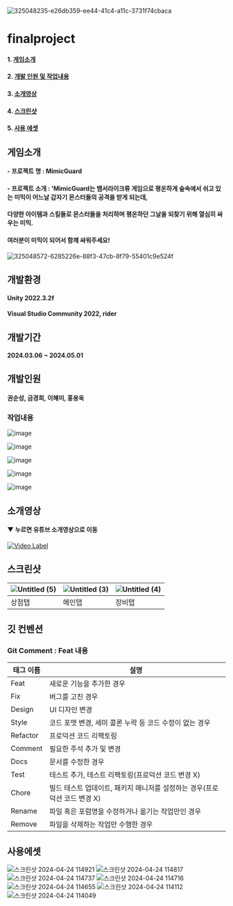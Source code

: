 ![325048235-e26db359-ee44-41c4-a11c-3731f74cbaca](https://github.com/rtanunity3/finalproject/assets/58840397/7316aca4-9f3b-4102-b799-6c6a08e96b2d)

# finalproject
#### 1. [게임소개](#게임소개)
#### 2. [개발 인원 및 작업내용](#개발인원)
#### 3. [소개영상](#소개영상)
#### 4. [스크린샷](#스크린샷)
#### 5. [사용 에셋](#사용에셋)

## 게임소개
#### - 프로젝트 명 : MimicGuard
#### - 프로젝트 소개 : 'MimicGuard는 뱀서라이크류 게임으로 평온하게 숲속에서 쉬고 있는 미믹이 어느날 갑자기 몬스터들의 공격을 받게 되는데,
####   다양한 아이템과 스킬들로 몬스터들을 처리하며 평온하던 그날을 되찾기 위해 열심히 싸우는 미믹.
####   여러분이 미믹이 되어서 함께 싸워주세요!

![325048572-6285226e-88f3-47cb-8f79-55401c9e524f](https://github.com/rtanunity3/finalproject/assets/58840397/a0a554cb-3b54-4de5-adb8-1f10663e8baf)


## 개발환경
#### Unity 2022.3.2f  
#### Visual Studio Community 2022, rider

## 개발기간
#### 2024.03.06 ~ 2024.05.01

## 개발인원
#### 권순성, 금경희, 이혜미, 홍용욱

### 작업내용
![image](https://github.com/rtanunity3/finalproject/assets/58840397/d9ebb534-ad0d-46db-b9f5-3fc15bdcd5b8)


![image](https://github.com/rtanunity3/finalproject/assets/58840397/07685b0a-ec20-41e2-ace8-ac509dc3c477)


![image](https://github.com/rtanunity3/finalproject/assets/58840397/4a53bb8c-ccac-4629-aae8-befb09fbdf8d)


![image](https://github.com/rtanunity3/finalproject/assets/58840397/2878fc8c-c45c-4f13-8897-9b2a657d2a5e)


![image](https://github.com/rtanunity3/finalproject/assets/58840397/c0ab768a-940c-48b6-bbb3-3bcac705c6c3)


## 소개영상

#### ▼ 누르면 유튜브 소개영상으로 이동
[![Video Label](https://github.com/rtanunity3/finalproject/assets/58840397/b7919ae3-dca9-485e-b17a-34f8c8be90fa)](https://www.youtube.com/watch?v=gs_Sk6kalQU)

## 스크린샷
| ![Untitled (5)](https://github.com/rtanunity3/finalproject/assets/58840397/2e75ca6a-8057-461c-aec1-512fcbc8ff36) | ![Untitled (3)](https://github.com/rtanunity3/finalproject/assets/58840397/6d6fbce3-937c-4963-8441-ba1abf059f62) | ![Untitled (4)](https://github.com/rtanunity3/finalproject/assets/58840397/f887b84f-8027-4532-a631-a00c9a3ab0ee) |
| --- | --- | --- |
| 상점탭 | 메인탭 | 장비탭 |

## 깃 컨벤션
### Git Comment : Feat 내용

| 태그 이름 | 설명 |
| --- | --- |
| Feat | 새로운 기능을 추가한 경우 |
| Fix | 버그를 고친 경우 |
| Design | UI 디자인 변경 |
| Style | 코드 포맷 변경, 세미 콜론 누락 등 코드 수정이 없는 경우 |
| Refactor | 프로덕션 코드 리팩토링 |
| Comment | 필요한 주석 추가 및 변경 |
| Docs | 문서를 수정한 경우 |
| Test | 테스트 추가, 테스트 리팩토링(프로덕션 코드 변경 X) |
| Chore | 빌드 테스트 업데이트, 패키지 매니저를 설정하는 경우(프로덕션 코드 변경 X) |
| Rename | 파일 혹은 포럼명을 수정하거나 옮기는 작업만인 경우 |
| Remove | 파일을 삭제하는 작업만 수행한 경우 |


## 사용에셋
![스크린샷 2024-04-24 114921](https://github.com/rtanunity3/finalproject/assets/58840397/bc8de840-c44e-4d1b-b3b9-c0b5e85c06e4)
![스크린샷 2024-04-24 114817](https://github.com/rtanunity3/finalproject/assets/58840397/b10a7278-4a9b-40b9-9ec4-fb7eea7e013e)
![스크린샷 2024-04-24 114737](https://github.com/rtanunity3/finalproject/assets/58840397/3fa2abcc-4ab4-4c62-98e2-42b402dcba20)
![스크린샷 2024-04-24 114716](https://github.com/rtanunity3/finalproject/assets/58840397/e4f7eaed-3e04-4310-9b23-9d9e9e4e3323)
![스크린샷 2024-04-24 114655](https://github.com/rtanunity3/finalproject/assets/58840397/ad98e725-e794-4b8b-8bc2-80126271494f)
![스크린샷 2024-04-24 114112](https://github.com/rtanunity3/finalproject/assets/58840397/ac897e3c-ec0f-4d5a-bc65-eaaf0b28f188)
![스크린샷 2024-04-24 114049](https://github.com/rtanunity3/finalproject/assets/58840397/916bf0d3-0faa-400d-98d7-dd886b18ec56)

